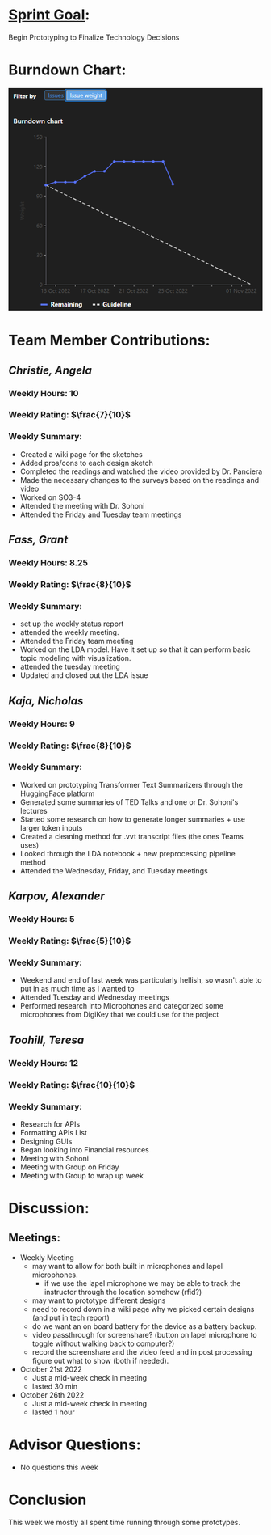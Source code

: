 # [Sprint Goal](https://gitlab.com/msoe.edu/sdl/y23-senior-design/24-transcription-study-assistant/-/milestones/2): 
Begin Prototyping to Finalize Technology Decisions
# Burndown Chart:
![image](uploads/61e17b033b7da0e8e6aed7ff87b2ef77/image.png)
# Team Member Contributions:
## *Christie, Angela*
### Weekly Hours: 10
### Weekly Rating: $`\frac{7}{10}`$
### Weekly Summary: 
- Created a wiki page for the sketches
- Added pros/cons to each design sketch
- Completed the readings and watched the video provided by Dr. Panciera
- Made the necessary changes to the surveys based on the readings and video
- Worked on SO3-4
- Attended the meeting with Dr. Sohoni
- Attended the Friday and Tuesday team meetings

## *Fass, Grant*
### Weekly Hours: 8.25
### Weekly Rating: $`\frac{8}{10}`$
### Weekly Summary:
- set up the weekly status report
- attended the weekly meeting.
- Attended the Friday team meeting
- Worked on the LDA model. Have it set up so that it can perform basic topic modeling with visualization.
- attended the tuesday meeting
- Updated and closed out the LDA issue

## *Kaja, Nicholas*
### Weekly Hours: 9 
### Weekly Rating: $`\frac{8}{10}`$
### Weekly Summary: 
- Worked on prototyping Transformer Text Summarizers through the HuggingFace platform
- Generated some summaries of TED Talks and one or Dr. Sohoni's lectures
- Started some research on how to generate longer summaries + use larger token inputs
- Created a cleaning method for .vvt transcript files (the ones Teams uses)
- Looked through the LDA notebook + new preprocessing pipeline method
- Attended the Wednesday, Friday, and Tuesday meetings
 

## *Karpov, Alexander*
### Weekly Hours: 5
### Weekly Rating: $`\frac{5}{10}`$
### Weekly Summary:
- Weekend and end of last week was particularly hellish, so wasn't able to put in as much time as I wanted to
- Attended Tuesday and Wednesday meetings
- Performed research into Microphones and categorized some microphones from DigiKey that we could use for the project

## *Toohill, Teresa*
### Weekly Hours: 12
### Weekly Rating: $`\frac{10}{10}`$
### Weekly Summary:
- Research for APIs
- Formatting APIs List
- Designing GUIs
- Began looking into Financial resources
- Meeting with Sohoni
- Meeting with Group on Friday
- Meeting with Group to wrap up week


# Discussion:
## Meetings:
- Weekly Meeting
  - may want to allow for both built in microphones and lapel microphones.
    - if we use the lapel microphone we may be able to track the instructor through the location somehow (rfid?)
  - may want to prototype different designs
  - need to record down in a wiki page why we picked certain designs (and put in tech report)
  - do we want an on board battery for the device as a battery backup.
  - video passthrough for screenshare? (button on lapel microphone to toggle without walking back to computer?)
  - record the screenshare and the video feed and in post processing figure out what to show (both if needed).
- October 21st 2022
  - Just a mid-week check in meeting
  - lasted 30 min
- October 26th 2022
  - Just a mid-week check in meeting
  - lasted 1 hour

# Advisor Questions:
- No questions this week

# Conclusion
This week we mostly all spent time running through some prototypes.